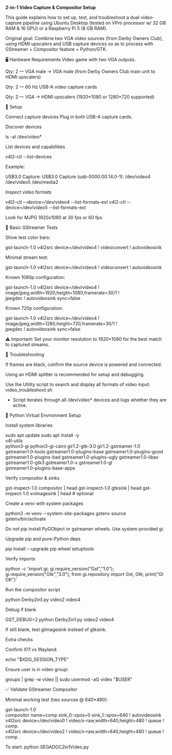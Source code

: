 **2-in-1 Video Capture & Compositor Setup**

This guide explains how to set up, test, and troubleshoot a dual video-capture pipeline using Ubuntu Desktop (tested on VPro processor w/ 32 GB RAM & 16 GPU) or a Raspberry Pi 5 (8 GB RAM).

Original goal:
Combine two VGA video sources (from Derby Owners Club),  using HDMI upscalers and USB capture devices so as to process with GStreamer + Compositor feature + Python/GTK.

🖥️ Hardware Requirements
Video game with two VGA outputs.

Qty: 2 — VGA male → VGA male (from Derby Owners Club main unit to HDMI upscalers)

Qty: 2 — 60 Hz USB-A video capture cards

Qty: 2 — VGA → HDMI upscalers (1920×1080 or 1280×720 supported)

🔌 Setup

Connect capture devices
Plug in both USB-A capture cards.

Discover devices

ls -al /dev/video*


List devices and capabilities

v4l2-ctl --list-devices


Example:

USB3.0 Capture: USB3.0 Capture (usb-0000:00:14.0-1):
    /dev/video4
    /dev/video5
    /dev/media2


Inspect video formats

v4l2-ctl --device=/dev/video4 --list-formats-ext
v4l2-ctl --device=/dev/video5 --list-formats-ext


Look for MJPG 1920x1080 at 30 fps or 60 fps.

🎥 Basic GStreamer Tests

Show test color bars:

gst-launch-1.0 v4l2src device=/dev/video4 ! videoconvert ! autovideosink


Minimal stream test:

gst-launch-1.0 v4l2src device=/dev/video4 ! videoconvert ! autovideosink


Known 1080p configuration:

gst-launch-1.0 v4l2src device=/dev/video4 ! \
  image/jpeg,width=1920,height=1080,framerate=30/1 ! \
  jpegdec ! autovideosink sync=false


Known 720p configuration:

gst-launch-1.0 v4l2src device=/dev/video4 ! \
  image/jpeg,width=1280,height=720,framerate=30/1 ! \
  jpegdec ! autovideosink sync=false


⚠️ Important: Set your monitor resolution to 1920×1080 for the best match to captured streams.

🔧 Troubleshooting

If frames are black, confirm the source device is powered and connected.

Using an HDMI splitter is recommended for setup and debugging.

Use the Utility script to search and display all formats of video input:
video_troubleshoot.sh
- Script iterates through all /dev/video* devices and logs whether they are active.



🐍 Python Virtual Environment Setup

Install system libraries

sudo apt update
sudo apt install -y \
  v4l-utils \
  python3-gi python3-gi-cairo gir1.2-gtk-3.0 gir1.2-gstreamer-1.0 \
  gstreamer1.0-tools gstreamer1.0-plugins-base gstreamer1.0-plugins-good \
  gstreamer1.0-plugins-bad gstreamer1.0-plugins-ugly gstreamer1.0-libav \
  gstreamer1.0-gtk3 gstreamer1.0-x gstreamer1.0-gl \
  gstreamer1.0-plugins-base-apps


Verify compositor & sinks

gst-inspect-1.0 compositor | head
gst-inspect-1.0 gtksink   | head
gst-inspect-1.0 xvimagesink | head   # optional


Create a venv with system packages

python3 -m venv --system-site-packages gstenv
source gstenv/bin/activate


Do not pip install PyGObject or gstreamer wheels. Use system-provided gi.

Upgrade pip and pure-Python deps

pip install --upgrade pip wheel setuptools


Verify imports

python -c 'import gi; gi.require_version("Gst","1.0"); gi.require_version("Gtk","3.0"); from gi.repository import Gst, Gtk; print("GI OK")'


Run the compositor script

python Derby2in1.py video2 video4


Debug if blank

GST_DEBUG=2 python Derby2in1.py video2 video4


If still blank, test glimagesink instead of gtksink.

Extra checks

Confirm X11 vs Wayland:

echo "$XDG_SESSION_TYPE"


Ensure user is in video group:

groups | grep -w video || sudo usermod -aG video "$USER"

✅ Validate GStreamer Compositor

Minimal working test (two sources @ 640×480):

gst-launch-1.0 \
  compositor name=comp sink_0::xpos=0 sink_1::xpos=640 ! autovideosink \
  v4l2src device=/dev/video0 ! video/x-raw,width=640,height=480 ! queue ! comp. \
  v4l2src device=/dev/video2 ! video/x-raw,width=640,height=480 ! queue ! comp.

To start:
python SEGADOC2in1Video.py


